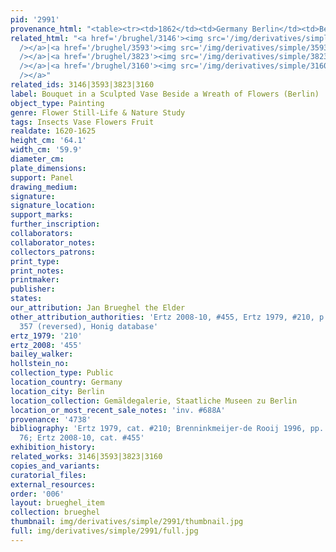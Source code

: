 ```yaml
---
pid: '2991'
provenance_html: "<table><tr><td>1862</td><td>Germany Berlin</td><td>Berlin Gemäldegalerie</td></tr></table>"
related_html: "<a href='/brughel/3146'><img src='/img/derivatives/simple/3146/thumbnail.jpg'
  /></a>|<a href='/brughel/3593'><img src='/img/derivatives/simple/3593/thumbnail.jpg'
  /></a>|<a href='/brughel/3823'><img src='/img/derivatives/simple/3823/thumbnail.jpg'
  /></a>|<a href='/brughel/3160'><img src='/img/derivatives/simple/3160/thumbnail.jpg'
  /></a>"
related_ids: 3146|3593|3823|3160
label: Bouquet in a Sculpted Vase Beside a Wreath of Flowers (Berlin)
object_type: Painting
genre: Flower Still-Life & Nature Study
tags: Insects Vase Flowers Fruit
realdate: 1620-1625
height_cm: '64.1'
width_cm: '59.9'
diameter_cm: 
plate_dimensions: 
support: Panel
drawing_medium: 
signature: 
signature_location: 
support_marks: 
further_inscription: 
collaborators: 
collaborator_notes: 
collectors_patrons: 
print_type: 
print_notes: 
printmaker: 
publisher: 
states: 
our_attribution: Jan Brueghel the Elder
other_attribution_authorities: 'Ertz 2008-10, #455, Ertz 1979, #210, p. 285, fig.
  357 (reversed), Honig database'
ertz_1979: '210'
ertz_2008: '455'
bailey_walker: 
hollstein_no: 
collection_type: Public
location_country: Germany
location_city: Berlin
location_collection: Gemäldegalerie, Staatliche Museen zu Berlin
location_or_most_recent_sale_notes: 'inv. #688A'
provenance: '4738'
bibliography: 'Ertz 1979, cat. #210; Brenninkmeijer-de Rooij 1996, pp. 77, 83, fig.
  76; Ertz 2008-10, cat. #455'
exhibition_history: 
related_works: 3146|3593|3823|3160
copies_and_variants: 
curatorial_files: 
external_resources: 
order: '006'
layout: brueghel_item
collection: brueghel
thumbnail: img/derivatives/simple/2991/thumbnail.jpg
full: img/derivatives/simple/2991/full.jpg
---
```

